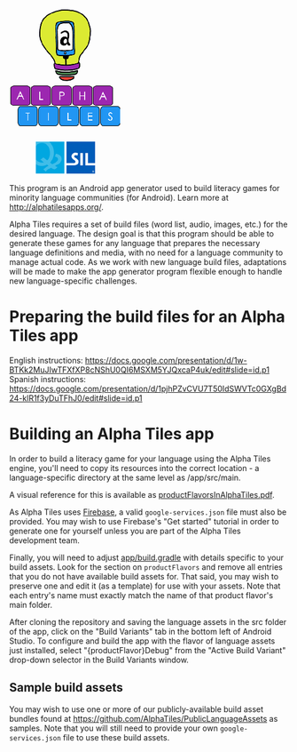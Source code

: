 ![Alpha Tiles](/app/src/main/res/drawable/zz_splash.png?raw=true)

This program is an Android app generator used to build literacy games for minority language communities (for Android). Learn more at http://alphatilesapps.org/.

Alpha Tiles requires a set of build files (word list, audio, images, etc.) for the desired language. The design goal is that this program should be able to generate these games for any language that prepares the necessary language definitions and media, with no need for a language community to manage actual code. As we work with new language build files, adaptations will be made to make the app generator program flexible enough to handle new language-specific challenges.

# Preparing the build files for an Alpha Tiles app

English instructions: https://docs.google.com/presentation/d/1w-BTKk2MuJIwTFXfXP8cNShU0QI6MSXM5YJQxcaP4uk/edit#slide=id.p1
Spanish instructions: https://docs.google.com/presentation/d/1pjhPZvCVU7T50IdSWVTc0GXgBd24-klR1f3yDuTFhJ0/edit#slide=id.p1

# Building an Alpha Tiles app

In order to build a literacy game for your language using the Alpha Tiles engine, you'll need to copy its resources into the correct location - a language-specific directory at the same level as /app/src/main.

A visual reference for this is available as [productFlavorsInAlphaTiles.pdf](productFlavorsInAlphaTiles.pdf).

As Alpha Tiles uses [Firebase](https://firebase.google.com/), a valid `google-services.json` file must also be provided.  You may wish to use Firebase's "Get started" tutorial in order to generate one for yourself unless you are part of the Alpha Tiles development team.

Finally, you will need to adjust [app/build.gradle](app/build.gradle) with details specific to  your build assets.  Look for the section on `productFlavors` and remove all entries that you do not have available build assets for.  That said, you may wish to preserve one and edit it (as a template) for use with your assets.  Note that each entry's name must exactly match the name of that product flavor's main folder.

After cloning the repository and saving the language assets in the src folder of the app, click on the "Build Variants" tab in the bottom left of Android Studio. To configure and build the app with the flavor of language assets just installed, select "{productFlavor}Debug" from the "Active Build Variant" drop-down selector in the Build Variants window.


## Sample build assets

You may wish to use one or more of our publicly-available build asset bundles found at https://github.com/AlphaTiles/PublicLanguageAssets as samples.  Note that you will still need to provide your own `google-services.json` file to use these build assets.
